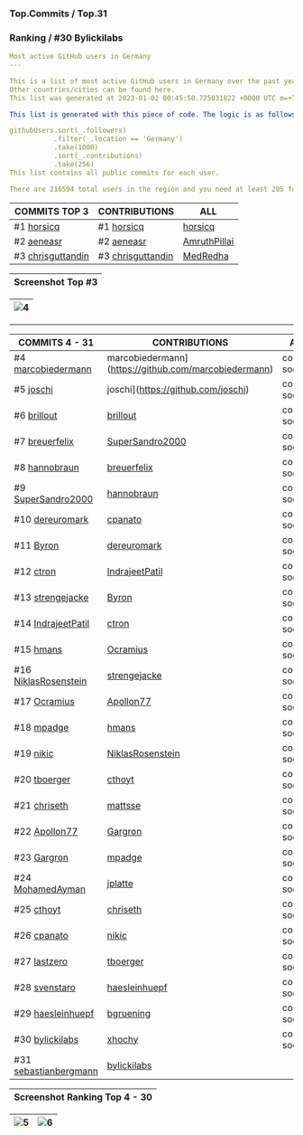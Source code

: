### Top.Commits / Top.31
### Ranking / #30 Bylickilabs
```yaml
Most active GitHub users in Germany
---

This is a list of most active GitHub users in Germany over the past year. 
Other countries/cities can be found here. 
This list was generated at 2023-01-02 00:45:50.725031822 +0000 UTC m=+727.662623913.

This list is generated with this piece of code. The logic is as follows (in pseudocode):

githubUsers.sort(_.followers)
           .filter(_.location == 'Germany') 
           .take(1000)
           .sort(_.contributions)
           .take(256)
This list contains all public commits for each user. 

There are 216594 total users in the region and you need at least 205 followers to be on this list.
```

| COMMITS TOP 3 | CONTRIBUTIONS | ALL |
|---|---|---|
#1 [horsicq](https://github.com/horsicq) | #1 [horsicq](https://github.com/horsicq) | [horsicq](https://github.com/horsicq) |
#2 [aeneasr](https://github.com/aeneasr) | #2 [aeneasr](https://github.com/aeneasr) | [AmruthPillai](https://github.com/AmruthPillai) |
#3 [chrisguttandin](https://github.com/chrisguttandin) | #3 [chrisguttandin](https://github.com/chrisguttandin) | [MedRedha](https://github.com/MedRedha) |

| Screenshot Top #3 |
|---|

|![4](https://user-images.githubusercontent.com/109308073/210330752-bb7bae68-884f-4b1a-9fb2-620e406ec2ce.jpg)|
|---|
---

| COMMITS 4 - 31 | CONTRIBUTIONS | ALL |
|---|---|---|
 #4 [marcobiedermann](https://github.com/marcobiedermann) | marcobiedermann](https://github.com/marcobiedermann) | coming soon |
 #5 [joschi](https://github.com/joschi) | joschi](https://github.com/joschi) | coming soon |
 #6 [brillout](https://github.com/brillout) | [brillout](https://github.com/brillout) | coming soon |
 #7 [breuerfelix](https://github.com/breuerfelix) | [SuperSandro2000](https://github.com/SuperSandro2000) | coming soon |
 #8 [hannobraun](https://github.com/hannobraun) | [breuerfelix](https://github.com/breuerfelix) | coming soon |
 #9 [SuperSandro2000](https://github.com/SuperSandro2000) | [hannobraun](https://github.com/hannobraun) | coming soon |
#10 [dereuromark](https://github.com/dereuromark) |  [cpanato](https://github.com/cpanato) | coming soon |
#11 [Byron](https://github.com/Byron) | [dereuromark](https://github.com/dereuromark) | coming soon |
#12 [ctron](https://github.com/ctron) | [IndrajeetPatil](https://github.com/IndrajeetPatil) | coming soon |
#13 [strengejacke](https://github.com/strengejacke) | [Byron](https://github.com/Byron) | coming soon |
#14 [IndrajeetPatil](https://github.com/IndrajeetPatil) | [ctron](https://github.com/ctron) | coming soon |
#15 [hmans](https://github.com/hmans) | [Ocramius](https://github.com/Ocramius) | coming soon |
#16 [NiklasRosenstein](https://github.com/NiklasRosenstein) | [strengejacke](https://github.com/strengejacke) | coming soon |
#17 [Ocramius](https://github.com/Ocramius) | [Apollon77](https://github.com/Apollon77) | coming soon |
#18 [mpadge](https://github.com/mpadge) | [hmans](https://github.com/hmans) | coming soon |
#19 [nikic](https://github.com/nikic) | [NiklasRosenstein](https://github.com/NiklasRosenstein) | coming soon |
#20 [tboerger](https://github.com/tboerger) | [cthoyt](https://github.com/cthoyt) | coming soon |
#21 [chriseth](https://github.com/chriseth) | [mattsse](https://github.com/mattsse) | coming soon |
#22 [Apollon77](https://github.com/Apollon77) | [Gargron](https://github.com/Gargron) | coming soon |
#23 [Gargron](https://github.com/Gargron) | [mpadge](https://github.com/mpadge) | coming soon |
#24 [MohamedAyman](https://github.com/cs-MohamedAyman) | [jplatte](https://github.com/jplatte) | coming soon |
#25 [cthoyt](https://github.com/cthoyt) | [chriseth](https://github.com/chriseth) | coming soon |
#26 [cpanato](https://github.com/cpanato) | [nikic](https://github.com/nikic) | coming soon |
#27 [lastzero](https://github.com/lastzero) | [tboerger](https://github.com/tboerger) | coming soon |
#28 [svenstaro](https://github.com/svenstaro) | [haesleinhuepf](https://github.com/haesleinhuepf) | coming soon |
#29 [haesleinhuepf](https://github.com/haesleinhuepf) | [bgruening](https://github.com/bgruening) | coming soon |
#30 [bylickilabs](https://github.com/bylickilabs) | [xhochy](https://github.com/xhochy) | coming soon |
#31 [sebastianbergmann](https://github.com/sebastianbergmann) | [bylickilabs](https://github.com/bylickilabs) |

| Screenshot Ranking Top 4 - 30 |
|---|

|![5](https://user-images.githubusercontent.com/109308073/210331436-19731e2b-338c-4122-845d-6425816da1ca.jpg)|![6](https://user-images.githubusercontent.com/109308073/210331479-e851f3c8-9f74-4601-ac88-ea57af8b9eb6.jpg)|
|---|---|
